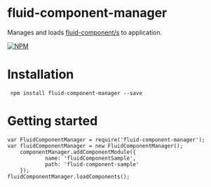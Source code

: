 # fluid-component-manager

  Manages and loads [fluid-component/s](https://github.com/jsoftgem/fluid-component) to application.

[![NPM](https://nodei.co/npm/fluid-component-manager.png?downloads=true&downloadRank=true&stars=true)](https://nodei.co/npm/fluid-component-manager?downloads=true&downloadRank=true&stars=true)

# Installation
` npm install fluid-component-manager --save`

# Getting started
``` 
var FluidComponentManager = require('fluid-component-manager');
var fluidComponentManager = new FluidComponentManager();
    componentManager.addComponentModule({
            name: 'fluidComponentSample',
            path: 'fluid-component-sample'
    });
fluidComponentManager.loadComponents();
```
